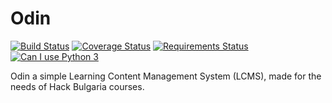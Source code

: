 Odin
====
[![Build Status](https://travis-ci.org/HackBulgaria/Odin.svg?branch=master)](https://travis-ci.org/HackBulgaria/Odin)
[![Coverage Status](https://coveralls.io/repos/HackBulgaria/Odin/badge.png?branch=master)](https://coveralls.io/r/HackBulgaria/Odin?branch=master)
[![Requirements Status](https://requires.io/github/HackBulgaria/Odin/requirements.png?branch=master)](https://requires.io/github/HackBulgaria/Odin/requirements/?branch=master)
[![Can I use Python 3](https://caniusepython3.com/check/8a6b348c-e911-401e-9237-606aa0b14afe.svg)](https://caniusepython3.com/check/8a6b348c-e911-401e-9237-606aa0b14afe)

Odin a simple Learning Content Management System (LCMS), made for the needs of Hack Bulgaria courses.
